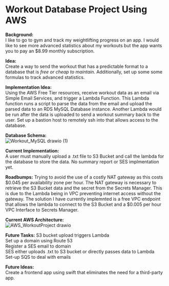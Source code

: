 # Workout Database Project Using AWS

**Background:**  
I like to go to gym and track my weightlifting progress on an app. I would like to see more advanced statistics about my workouts but the app wants you to pay an $8.99 monthly subscription.  
  
**Idea:**  
Create a way to send the workout that has a predictable format to a database that is _free or cheap to maintain._ Additionally, set up some some formulas to track advanced statistics.  
  
**Implementation Idea:**  
Using the AWS Free Tier resources, receive workout data as an email via Simple Email Services, and trigger a Lambda Function. This Lambda function runs a script to parse the data from the email and upload the parsed data to an RDS MySQL Database instance. Another Lambda would be run after the data is uploaded to send a workout summary back to the user. Set up a bastion host to remotely ssh into that allows access to the database.
  
**Database Schema:**  
![Workout_MySQL drawio (1)](https://user-images.githubusercontent.com/69882779/212498299-ebfe5e1a-7cf2-4e84-bdc6-64e5ec06448b.png)

  
**Current Implementation:**  
A user must manually upload a .txt file to S3 Bucket and call the lambda for the database to store the data. No summary report or SES implmentation yet.

**Roadbumps:**
Trying to avoid the use of a costly NAT gateway as this costs $0.045 per availability zone per hour. The NAT gateway is necessary to retrieve the S3 Bucket data and the secret from the Secrets Manager. This is due to the Lambda being in VPC preventing internet access without the gateway. The solution I have currently implemnted is a free VPC endpoint that allows the lambda to connect to the S3 Bucket and a $0.005 per hour VPC Interface to Secrets Manager.
  
**Current AWS Architecture:**  
![AWS_WorkoutProject drawio](https://user-images.githubusercontent.com/69882779/212497621-5ffbd174-f85b-4690-bce1-69c54044cd3a.png)

**Future Tasks:** 
S3 bucket upload triggers Lambda  
Set up a domain using Route 53  
Register a SES email to domain  
SES either uploads .txt to S3 bucket or directly passes data to Lambda  
Set-up SQS to deal with emails  

**Future Ideas:**  
Create a frontend app using swift that eliminates the need for a third-party app.  
